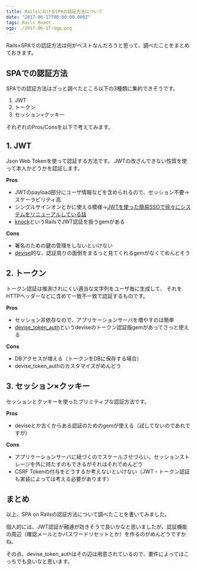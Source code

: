 ```yaml
---
title: RailsにおけるSPAの認証方法について
date: "2017-06-17T00:00:00.000Z"
tags: Rails React
ogp: ./2017-06-17-ogp.png
---
```


Rails×SPAでの認証方法は何がベストなんだろうと思って、調べたことをまとめておきます。

## **SPAでの認証方法**

SPAでの認証方法はざっと調べたところ以下の3種類に集約できそうです。

1. JWT
2. トークン
3. セッション×クッキー

それぞれのPros/Consを以下で考えてみます。

## **1. JWT**

Json Web Tokenを使って認証する方法です。
JWTの改ざんできない性質を使って本人かどうかを認証します。

**Pros**

- JWTのpayload部分にユーザ情報などを含められるので、セッション不要→スケーラビリティ高
- シングルサインオンとかに使える模様→[JWTを使った簡易SSOで徐々にシステムをリニューアルしている話](https://www.slideshare.net/TsuchiKazu/jwt-ssopepabotech)
- [knock](https://github.com/nsarno/knock)というRailsでJWT認証を扱うgemがある

**Cons**

- 署名のための鍵の管理をしないといけない
- [devise](https://github.com/plataformatec/devise)的な、認証周りの面倒をまるっと見てくれるgemがなくてめんどそう

## **2. トークン**

トークン認証は推測されにくい適当な文字列をユーザ毎に生成して、
それをHTTPヘッダーなどに含めて一致不一致で認証するものです。

**Pros**

- セッション非依存なので、アプリケーションサーバを増やすのは簡単
- [devise_token_auth](https://github.com/lynndylanhurley/devise_token_auth)というdeviseのトークン認証版gemがあってさっと使える

**Cons**

- DBアクセスが増える（トークンをDBに保存する場合）
- devise_token_authのカスタマイズがめんどう

## **3. セッション×クッキー**

セッションとクッキーを使ったプリミティブな認証方法です。

**Pros**

- deviseとか古くからある認証のためのgemが使える（試してないのであれですが）

**Cons**

- アプリケーションサーバに紐づくのでスケールさせづらい。セッションストレージを外に持たすのもできるがそれはそれでめんどう
- CSRF Tokenの付与をどうするか考えないといけない（JWT・トークン認証も実装によっては考える必要があります）

## **まとめ**

以上、SPA on Railsの認証方法について調べたことを書いてみました。

個人的には、JWT認証が融通が効きそうで良いかなと思いましたが、認証機能の周辺（確認メールとかパスワードリセットとか）を作るのがめんどうですかね。

その点、devise_token_authはその辺は用意されているので、要件によってはこっちでも良いなと思います。
